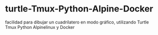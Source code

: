 # turtle-Tmux-Python-Alpine-Docker
facilidad para dibujar un cuadrilatero en modo gráfico, utilizando  Turtle Tmux Python  Alpinelinux y Docker
